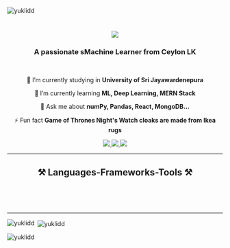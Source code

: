 <p align="left"> <img src="https://komarev.com/ghpvc/?username=yuklidd&label=Profile%20views&color=0e75b6&style=flat" alt="yuklidd" /> </p>

<h1 align="center">
    <img src="https://readme-typing-svg.herokuapp.com/?font=Righteous&size=35&center=true&vCenter=true&width=500&height=70&duration=4000&lines=Hi+There!+👋;+I'm+Dakshana+Tharindu!;" />
</h1>

<h3 align="center">A passionate sMachine Learner from Ceylon LK</h3>

<br/>

<div align="center">
 
 🔭 I’m currently studying in **University of Sri Jayawardenepura**
 
 🌱 I’m currently learning **ML, Deep Learning, MERN Stack**

💬 Ask me about **numPy, Pandas, React, MongoDB...**

⚡ Fun fact **Game of Thrones Night's Watch cloaks are made from Ikea rugs**

 </div>
 
<div align="center"> 
  <a href="dakshanapeiris@gmail.com">
    <img src="https://img.shields.io/badge/Gmail-333333?style=for-the-badge&logo=gmail&logoColor=red" />
  </a>
  <a href="https://www.linkedin.com/in/dakshanapeiris/" target="_blank">
    <img src="https://img.shields.io/badge/LinkedIn-0077B5?style=for-the-badge&logo=linkedin&logoColor=white" target="_blank" />
  </a>
 <a href="https://github.com/YuklidD" target="_blank">
     <img src="https://img.shields.io/badge/Portfolio-FF5722?style=for-the-badge&logo=todoist&logoColor=white" target="_blank" /> <!-- sqlite, safari, google-chrome are other good icon options -->
  </a>
</div>

 <hr/>
 
<h2 align="center">⚒️ Languages-Frameworks-Tools ⚒️</h2>
<br/>
<img  align="center src="https://skillicons.dev/icons?i=react,bootstrap,mui,html,css,vscode,github,figma,tailwind,git,r" />
    <img  align="center src="https://skillicons.dev/icons?i=nodejs,python,javascript,typescript,express,firebase,mongodb,c,java,nextjs,mysql,flask" /><br>

<br/>
<hr/>


<p><img align="left" src="https://github-readme-stats.vercel.app/api/top-langs?username=yuklidd&show_icons=true&locale=en&layout=compact" alt="yuklidd" /></p>

<p>&nbsp;<img align="center" src="https://github-readme-stats.vercel.app/api?username=yuklidd&show_icons=true&locale=en" alt="yuklidd" /></p>

<p><img align="center" src="https://github-readme-streak-stats.herokuapp.com/?user=yuklidd&" alt="yuklidd" /></p>
</div>

<br/>
